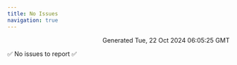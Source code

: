 ```yaml
---
title: No Issues
navigation: true
---
```


<p style="text-align:right;color:#cccs">
Generated Tue, 22 Oct 2024 06:05:25 GMT
</p>
<p>✅ No issues to report ✅</p>



